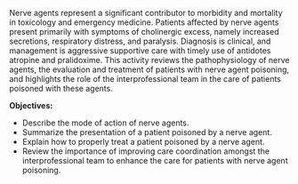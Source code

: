 Nerve agents represent a significant contributor to morbidity and mortality in toxicology and emergency medicine. Patients affected by nerve agents present primarily with symptoms of cholinergic excess, namely increased secretions, respiratory distress, and paralysis. Diagnosis is clinical, and management is aggressive supportive care with timely use of antidotes atropine and pralidoxime. This activity reviews the pathophysiology of nerve agents, the evaluation and treatment of patients with nerve agent poisoning, and highlights the role of the interprofessional team in the care of patients poisoned with these agents.

**Objectives:**
- Describe the mode of action of nerve agents.
- Summarize the presentation of a patient poisoned by a nerve agent.
- Explain how to properly treat a patient poisoned by a nerve agent.
- Review the importance of improving care coordination amongst the interprofessional team to enhance the care for patients with nerve agent poisoning.